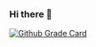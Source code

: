 ### Hi there 👋

<!--
**duskygloom/duskygloom** is a ✨ _special_ ✨ repository because its `README.md` (this file) appears on your GitHub profile.

Here are some ideas to get you started:

- 🔭 I’m currently working on ...
- 🌱 I’m currently learning ...
- 👯 I’m looking to collaborate on ...
- 🤔 I’m looking for help with ...
- 💬 Ask me about ...
- 📫 How to reach me: ...
- 😄 Pronouns: ...
- ⚡ Fun fact: ...
-->

[![Github Grade Card](https://github-readme-stats.vercel.app/api?username=duskygloom)](https://github.com/anuraghazra/github-readme-stats)

